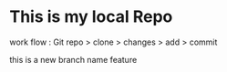 # This is my local Repo

work flow :
Git repo > clone > changes > add > commit

<p> this is a new branch name feature</p>